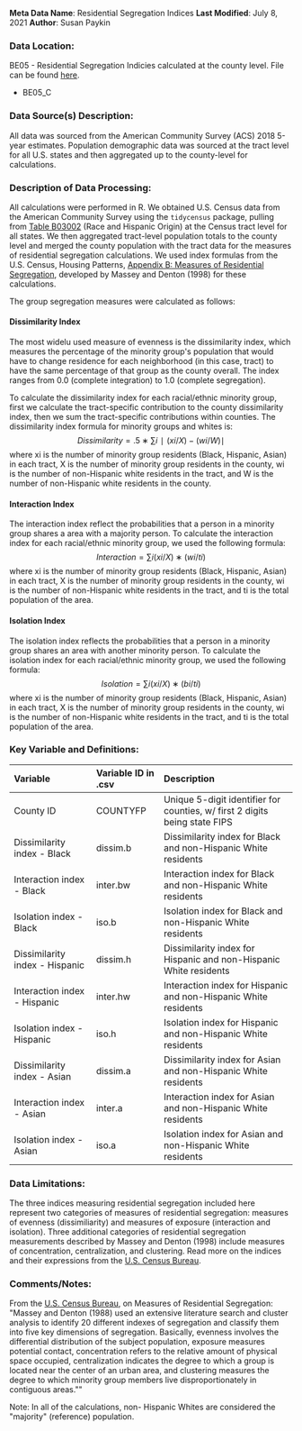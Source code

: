 **Meta Data Name**: Residential Segregation Indices
**Last Modified**: July 8, 2021
**Author**: Susan Paykin  

### Data Location: 
BE05 - Residential Segregation Indicies calculated at the county level. File can be found [here](/data_final).
* BE05_C

### Data Source(s) Description:  
All data was sourced from the American Community Survey (ACS) 2018 5-year estimates. Population demographic data was sourced at the tract level for all U.S. states and then aggregated up to the county-level for calculations. 

### Description of Data Processing: 
All calculations were performed in R. We obtained U.S. Census data from the American Community Survey using the `tidycensus` package, pulling from [Table B03002](https://censusreporter.org/tables/B03002/) (Race and Hispanic Origin) at the Census tract level for all states. We then aggregated tract-level population totals to the county level and merged the county population with the tract data for the measures of residential segregation calculations. We used index formulas from the U.S. Census, Housing Patterns, [Appendix B: Measures of Residential Segregation](https://www.census.gov/topics/housing/housing-patterns/guidance/appendix-b.html), developed by Massey and Denton (1998) for these calculations. 

The group segregation measures were calculated as follows: 

#### Dissimilarity Index

The most widelu used measure of evenness is the dissimilarity index, which measures the percentage of the minority group's population that would have to change residence for each neighborhood (in this case, tract) to have the same percentage of that group as the county overall. The index ranges from 0.0 (complete integration) to 1.0 (complete segregation). 

To calculate the dissimilarity index for each racial/ethnic minority group, first we calculate the tract-specific contribution to the county dissimilarity index, then we sum the tract-specific contributions within counties. The dissimilarity index formula for minority groups and whites is: $$Dissimilarity=.5∗∑i ∣(xi/X) − (wi/W)∣$$ where xi is the number of minority group residents (Black, Hispanic, Asian) in each tract, X is the number of minority group residents in the county, wi is the number of non-Hispanic white residents in the tract, and W is the number of non-Hispanic white residents in the county.

#### Interaction Index

The interaction index reflect the probabilities that a person in a minority group shares a  area with a majority person. To calculate the interaction index for each racial/ethnic minority group, we used the following formula: $$Interaction= ∑i (xi/X) ∗ (wi/ti)$$ where xi is the number of minority group residents (Black, Hispanic, Asian) in each tract, X is the number of minority group residents in the county, wi is the number of non-Hispanic white residents in the tract, and ti is the total population of the area. 

#### Isolation Index

The isolation index reflects the probabilities that a person in a minority group shares an area with another minority person. To calculate the isolation index for each racial/ethnic minority group, we used the following formula: $$Isolation=∑i (xi/X) ∗ (bi/ti)$$  where xi is the number of minority group residents (Black, Hispanic, Asian) in each tract, X is the number of minority group residents in the county, wi is the number of non-Hispanic white residents in the tract, and ti is the total population of the area. 

### Key Variable and Definitions:
| Variable | Variable ID in .csv | Description |
|:---------|:--------------------|:------------|
| County ID | COUNTYFP | Unique 5-digit identifier for counties, w/ first 2 digits being state FIPS |
| Dissimilarity index - Black | dissim.b | Dissimilarity index for Black and non-Hispanic White residents |
| Interaction index - Black | inter.bw | Interaction index for Black and non-Hispanic White residents |
| Isolation index - Black | iso.b | Isolation index for Black and non-Hispanic White residents |
| Dissimilarity index - Hispanic | dissim.h | Dissimilarity index for Hispanic and non-Hispanic White residents |
| Interaction index - Hispanic | inter.hw | Interaction index for Hispanic and non-Hispanic White residents |
| Isolation index - Hispanic | iso.h | Isolation index for Hispanic and non-Hispanic White residents |
| Dissimilarity index - Asian | dissim.a | Dissimilarity index for Asian and non-Hispanic White residents |
| Interaction index - Asian | inter.a | Interaction index for Asian and non-Hispanic White residents |
| Isolation index - Asian | iso.a | Isolation index for Asian and non-Hispanic White residents |

### Data Limitations:
The three indices measuring  residential segregation included here represent two categories of measures of residential segregation: measures of evenness (dissimiliarity) and measures of exposure (interaction and isolation). Three additional categories of residential segregation measurements described by Massey and Denton (1998) include measures of concentration, centralization, and clustering. Read more on the indices and their expressions from the [U.S. Census Bureau](https://www.census.gov/topics/housing/housing-patterns/guidance/appendix-b.html). 



### Comments/Notes:
From the [U.S. Census Bureau](https://www.census.gov/topics/housing/housing-patterns/guidance/appendix-b.html), on Measures of Residential Segregation: "Massey and Denton (1988) used an extensive literature search and cluster analysis to identify 20 different indexes of segregation and classify them into five key dimensions of segregation. Basically, evenness involves the differential distribution of the subject population, exposure measures potential contact, concentration refers to the relative amount of physical space occupied, centralization indicates the degree to which a group is located near the center of an urban area, and clustering measures the degree to which minority group members live disproportionately in contiguous areas.""

Note: In all of the calculations, non- Hispanic Whites are considered the "majority" (reference) population. 